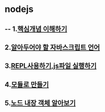 # nodejs
--
1.[핵심개념 이해하기](https://github.com/kyunghyunHan/nodejs/blob/3266156d99720bd5f8cdefafc75a7c03a73135f8/nodestart.js)   
--
2.[알아두어야 할 자바스크립트 언어]()
--
3.[REPL사용하기,js파일 실행하기](https://github.com/kyunghyunHan/nodejs/blob/3266156d99720bd5f8cdefafc75a7c03a73135f8/replstart.js)
--   
4.[모듈로 만들기]()   
--   
5.[노드 내장 객체 알아보기]()   
--
